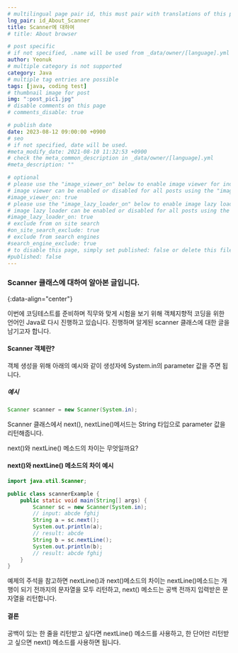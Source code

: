 ```yaml
---
# multilingual page pair id, this must pair with translations of this page. (This name must be unique)
lng_pair: id_About_Scanner
title: Scanner에 대하여
# title: About browser

# post specific
# if not specified, .name will be used from _data/owner/[language].yml
author: Yeonuk
# multiple category is not supported
category: Java
# multiple tag entries are possible
tags: [java, coding test]
# thumbnail image for post
img: ":post_pic1.jpg"
# disable comments on this page
# comments_disable: true

# publish date
date: 2023-08-12 09:00:00 +0900
# seo
# if not specified, date will be used.
#meta_modify_date: 2021-08-10 11:32:53 +0900
# check the meta_common_description in _data/owner/[language].yml
#meta_description: ""

# optional
# please use the "image_viewer_on" below to enable image viewer for individual pages or posts (_posts/ or [language]/_posts folders).
# image viewer can be enabled or disabled for all posts using the "image_viewer_posts: true" setting in _data/conf/main.yml.
#image_viewer_on: true
# please use the "image_lazy_loader_on" below to enable image lazy loader for individual pages or posts (_posts/ or [language]/_posts folders).
# image lazy loader can be enabled or disabled for all posts using the "image_lazy_loader_posts: true" setting in _data/conf/main.yml.
#image_lazy_loader_on: true
# exclude from on site search
#on_site_search_exclude: true
# exclude from search engines
#search_engine_exclude: true
# to disable this page, simply set published: false or delete this file
#published: false
---
```


<!-- outline-start -->

### Scanner 클래스에 대하여 알아본 글입니다.

{:data-align="center"}

<!-- outline-end -->

이번에 코딩테스트를 준비하며 직무와 맞게 시험을 보기 위해 객체지향적 코딩을 위한 언어인 Java로 다시 진행하고 있습니다. 진행하며 알게된 scanner 클래스에 대한 글을 남기고자 합니다.

#### Scanner 객체란?

객체 생성을 위해 아래의 예시와 같이 생성자에 System.in의 parameter 값을 주면 됩니다.

##### 예시

```java
Scanner scanner = new Scanner(System.in);
```

Scanner 클래스에서 next(), nextLine()메서드는 String 타입으로 parameter 값을 리턴해줍니다.

next()와 nextLine() 메소드의 차이는 무엇일까요?

#### next()와 nextLine() 메소드의 차이 예시

```java
import java.util.Scanner;

public class scannerExample {
    public static void main(String[] args) {
        Scanner sc = new Scanner(System.in);
        // input: abcde fghij
        String a = sc.next();
        System.out.println(a);
        // result: abcde
        String b = sc.nextLine();
        System.out.println(b);
        // result: abcde fghij
    }
}
```

예제의 주석을 참고하면 nextLine()과 next()메소드의 차이는 nextLine()메소드는 개행이 되기 전까지의 문자열을 모두 리턴하고, next() 메소드는 공백 전까지 입력받은 문자열을 리턴합니다.

#### 결론

공백이 있는 한 줄을 리턴받고 싶다면 nextLine() 메소드를 사용하고, 한 단어만 리턴받고 싶으면 next() 메소드를 사용하면 됩니다.
